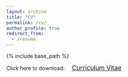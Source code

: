 ```yaml
---
layout: archive
title: "CV"
permalink: /cv/
author_profile: true
redirect_from:
  - /resume
---
```


{% include base_path %}

<span style="font-size: 100%;">Click here to download: &nbsp;&nbsp;&nbsp;</span> <a href="{{base.url}}/assets/img/cv_Robert.pdf" target="_blank" class="btn btn-success"><span style="font-size: 120%;">Curriculum Vitae</span></a>
